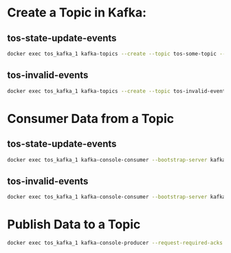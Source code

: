 # Create a Topic in Kafka:
## tos-state-update-events
```bash
docker exec tos_kafka_1 kafka-topics --create --topic tos-some-topic --partitions 1 --replication-factor 1 --if-not-exists --zookeeper zookeeper:2181
```

## tos-invalid-events
```bash
docker exec tos_kafka_1 kafka-topics --create --topic tos-invalid-events --partitions 1 --replication-factor 1 --if-not-exists --zookeeper zookeeper:2181
```

# Consumer Data from a Topic
## tos-state-update-events
```bash
docker exec tos_kafka_1 kafka-console-consumer --bootstrap-server kafka:9092 --topic tos-some-topic --new-consumer --from-beginning
```

## tos-invalid-events
```bash
docker exec tos_kafka_1 kafka-console-consumer --bootstrap-server kafka:9092 --topic tos-invalid-events --new-consumer --from-beginning
```

# Publish Data to a Topic
```bash
docker exec tos_kafka_1 kafka-console-producer --request-required-acks 1 --broker-list kafka:9092 --topic tos-state-changes 
```

